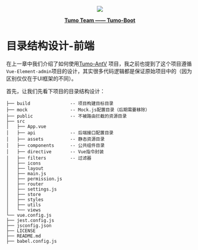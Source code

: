 <p align="center">
    <img src="http://cdn.tycoding.cn/MIK-WxRzP9.png" />
</p>
<p align="center">
    <a href="https://github.com/Tumo-Team" target="_blank">
        <strong>Tumo Team —— Tumo-Boot</strong>
    </a>
</p>

# 目录结构设计-前端

在上一章中我们介绍了如何使用[Tumo-AntV](https://github.com/Tumo-Team/Tumo-AntV) 项目，我之前也提到了这个项目遵循`Vue-Element-admin`项目的设计，其实很多代码逻辑都是保证原始项目中的（因为区别仅仅在于UI框架的不同）。

首先，让我们先看下项目的目录结构设计：

```
├── build				-- 项目构建目标目录
├── mock 				-- Mock.js配置目录（后期需要移除）
├── public				-- 不被路由拦截的资源目录
├── src
│   ├── App.vue
│   ├── api				-- 后端接口配置目录
│   ├── assets			-- 静态资源目录
│   ├── components		-- 公共组件目录
│   ├── directive		-- Vue指令封装
│   ├── filters			-- 过滤器
│   ├── icons
│   ├── layout
│   ├── main.js
│   ├── permission.js
│   ├── router
│   ├── settings.js
│   ├── store
│   ├── styles
│   ├── utils
│   └── views
└── vue.config.js
├── jest.config.js
├── jsconfig.json
├── LICENSE
├── README.md
├── babel.config.js
```

